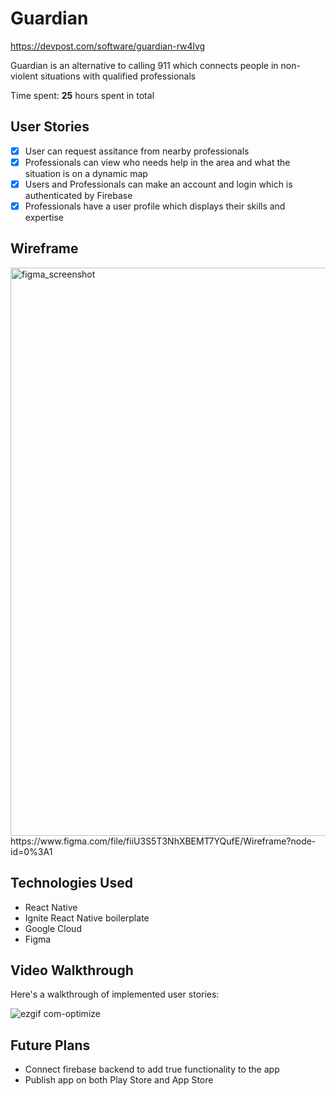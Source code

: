 # Guardian

https://devpost.com/software/guardian-rw4lvg

Guardian is an alternative to calling 911 which connects people in non-violent situations with qualified professionals

Time spent: **25** hours spent in total

## User Stories


- [X] User can request assitance from nearby professionals
- [X] Professionals can view who needs help in the area and what the situation is on a dynamic map
- [X] Users and Professionals can make an account and login which is authenticated by Firebase
- [X] Professionals have a user profile which displays their skills and expertise

## Wireframe

<img width="909" alt="figma_screenshot" src="https://user-images.githubusercontent.com/55410958/136683025-c10e4c53-6111-42f1-9bb7-87a6edffe45d.png">
https://www.figma.com/file/fiiU3S5T3NhXBEMT7YQufE/Wireframe?node-id=0%3A1


## Technologies Used

- React Native
- Ignite React Native boilerplate
- Google Cloud
- Figma


## Video Walkthrough

Here's a walkthrough of implemented user stories:

![ezgif com-optimize](https://user-images.githubusercontent.com/55410958/134815616-69e4b3de-a756-4111-a4c3-6e75fba0b03b.gif)


## Future Plans
- Connect firebase backend to add true functionality to the app
- Publish app on both Play Store and App Store

